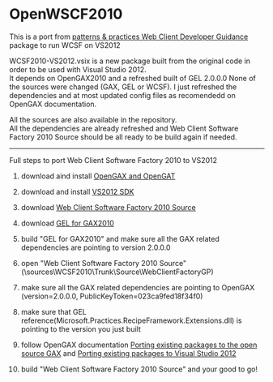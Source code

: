 OpenWSCF2010
============

This is a port from [patterns &amp; practices Web Client Developer Guidance](http://webclientguidance.codeplex.com/wikipage?title=Web%20Client%20Software%20Factory&referringTitle=Home) package to run WCSF on VS2012

WCSF2010-VS2012.vsix is a new package built from the original code in order to be used with Visual Studio 2012.<br>
It depends on OpenGAX2010 and a refreshed built of GEL 2.0.0.0
None of the sources were changed (GAX, GEL or WCSF). I just refreshed the dependencies and at most updated config files as recomendedd on OpenGAX documentation.

All the sources are also available in the repository.<br>
All the dependencies are already refreshed and Web Client Software Factory 2010 Source should be all ready to be build again if needed.


_________________________________________

Full steps to port Web Client Software Factory 2010 to VS2012


  1) download aind install [OpenGAX and OpenGAT](http://opengax.codeplex.com/releases/view/89857)
  
  
  2) download and install [VS2012 SDK](http://www.microsoft.com/en-us/download/details.aspx?id=30668)
  
  3) download [Web Client Software Factory 2010 Source](http://webclientguidance.codeplex.com/releases/view/43000)
  
  4) download [GEL for GAX2010](http://gel.codeplex.com/releases/view/45475)
  
  5) build "GEL for GAX2010" and make sure all the GAX related dependencies are pointing to version 2.0.0.0		

  6) open "Web Client Software Factory 2010 Source" 
  (\sources\WCSF2010\Trunk\Source\WebClientFactoryGP) 

  7) make sure all the GAX related dependencies are pointing to OpenGAX 
  (version=2.0.0.0, PublicKeyToken=023ca9fed18f34f0)

  8) make sure that GEL reference(Microsoft.Practices.RecipeFramework.Extensions.dll) is pointing to the version you just built

  9) follow OpenGAX documentation [Porting existing packages to the open source GAX](http://opengax.codeplex.com/wikipage?title=Porting%20existing%20packages%20to%20the%20open%20source%20GAX&referringTitle=Documentation) and [Porting existing packages to Visual Studio 2012](http://opengax.codeplex.com/wikipage?title=Porting%20existing%20packages%20to%20Visual%20Studio%202012&referringTitle=Documentation)

  10) build  "Web Client Software Factory 2010 Source" and your good to go!
